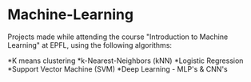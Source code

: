 # Machine-Learning
Projects made while attending the course "Introduction to Machine Learning" at EPFL, using the following algorithms:

*K means clustering
*k-Nearest-Neighbors (kNN) 
*Logistic Regression
*Support Vector Machine (SVM)
*Deep Learning - MLP's & CNN's
